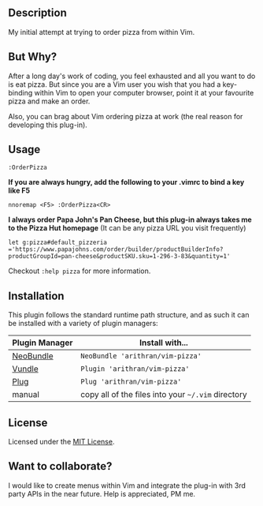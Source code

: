 ## Description
My initial attempt at trying to order pizza from within Vim. 

## But Why?
After a long day's work of coding, you feel exhausted and all you want to do
is eat pizza. But since you are a Vim user you wish that you had a key-binding
within Vim to open your computer browser, point it at your favourite pizza and
make an order.

Also, you can brag about Vim ordering pizza at work (the real reason for
developing this plug-in).

## Usage
	:OrderPizza

**If you are always hungry, add the following to your .vimrc to bind a key
like F5**

	nnoremap <F5> :OrderPizza<CR>

**I always order Papa John's Pan Cheese, but this plug-in always takes me to
the Pizza Hut homepage** (It can be any pizza URL you visit frequently)

	let g:pizza#default_pizzeria ='https://www.papajohns.com/order/builder/productBuilderInfo?productGroupId=pan-cheese&productSKU.sku=1-296-3-83&quantity=1'

Checkout `:help pizza` for more information.

## Installation

This plugin follows the standard runtime path structure, and as such it can be
installed with a variety of plugin managers:

Plugin Manager  | Install with...
--------------- | --------------------------------------------------
[NeoBundle][12] | `NeoBundle 'arithran/vim-pizza'`
[Vundle][13]    | `Plugin 'arithran/vim-pizza'`
[Plug][40]      | `Plug 'arithran/vim-pizza'`
manual          | copy all of the files into your `~/.vim` directory

## License
Licensed under the [MIT License](LICENSE.txt).

## Want to collaborate?
I would like to create menus within Vim and integrate the plug-in with 3rd
party APIs in the near future. Help is appreciated, PM me.

[12]: https://github.com/Shougo/neobundle.vim
[13]: https://github.com/gmarik/vundle
[40]: https://github.com/junegunn/vim-plug
